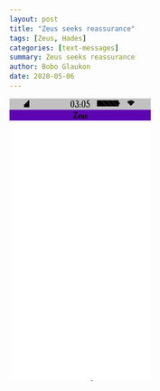 ```yaml
---
layout: post
title: "Zeus seeks reassurance"
tags: [Zeus, Hades]
categories: [text-messages]
summary: Zeus seeks reassurance
author: Bobo Glaukon
date: 2020-05-06
---
```


![Zeus seeks reassurance](/assets/img/goodperson.gif)


